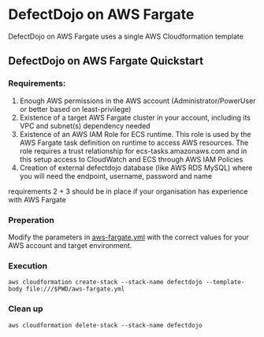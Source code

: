 # DefectDojo on AWS Fargate

DefectDojo on AWS Fargate uses a single AWS Cloudformation template

## DefectDojo on AWS Fargate Quickstart

### Requirements:
1. Enough AWS permissions in the AWS account (Administrator/PowerUser or better based on least-privilege)
2. Existence of a target AWS Fargate cluster in your account, including its VPC and subnet(s) dependency needed 
3. Existence of an AWS IAM Role for ECS runtime. This role is used by the AWS Fargate task definition on runtime to access AWS resources. The role requires a trust relationship for ecs-tasks.amazonaws.com and in this setup access to CloudWatch and ECS through AWS IAM Policies
4. Creation of external defectdojo database (like AWS RDS MySQL) where you will need the endpoint, username, password and name

requirements 2 + 3 should be in place if your organisation has experience with AWS Fargate

### Preperation
Modify the parameters in [aws-fargate.yml](aws-fargate.yml) with the correct values for your AWS account and target environment.

### Execution
```
aws cloudformation create-stack --stack-name defectdojo --template-body file:///$PWD/aws-fargate.yml
```

### Clean up
```
aws cloudformation delete-stack --stack-name defectdojo
```